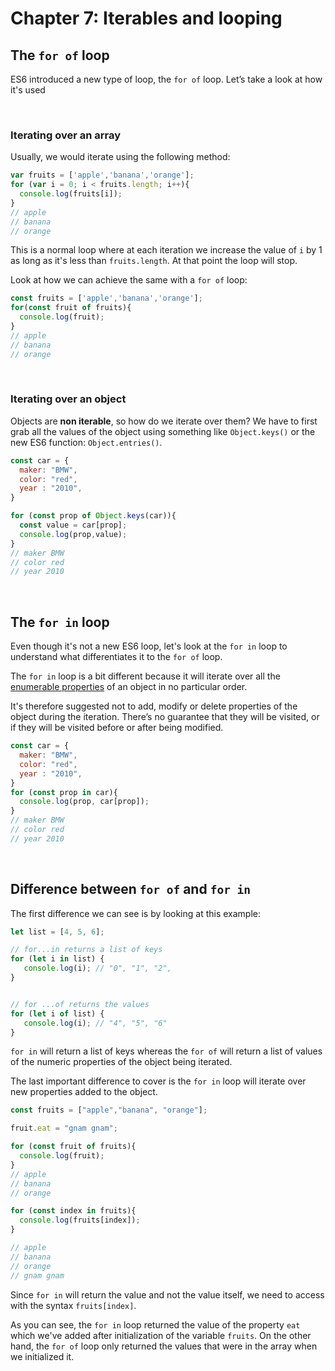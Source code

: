 # Chapter 7: Iterables and looping

## The `for of` loop

ES6 introduced a new type of loop, the `for of` loop.
Let’s take a look at how it's used

&nbsp;

### Iterating over an array

Usually, we would iterate using the following method:

```javascript
var fruits = ['apple','banana','orange'];
for (var i = 0; i < fruits.length; i++){
  console.log(fruits[i]);
}
// apple
// banana
// orange
```

This is a normal loop where at each iteration we increase the value of `i` by 1 as long as it's less than `fruits.length`. At that point the loop will stop.

Look at how we can achieve the same with a `for of` loop:

```javascript
const fruits = ['apple','banana','orange'];
for(const fruit of fruits){
  console.log(fruit);
}
// apple
// banana
// orange
```

&nbsp;

### Iterating over an object

Objects are **non iterable**, so how do we iterate over them?
We have to first grab all the values of the object using something like `Object.keys()` or the new ES6 function: `Object.entries()`.

```javascript
const car = {
  maker: "BMW",
  color: "red",
  year : "2010",
}

for (const prop of Object.keys(car)){
  const value = car[prop];
  console.log(prop,value);
}
// maker BMW
// color red
// year 2010
```

&nbsp;

## The `for in` loop

Even though it's not a new ES6 loop, let's look at the `for in` loop to understand what differentiates it to the `for of` loop.

The `for in` loop is a bit different because it will iterate over all the [enumerable properties](https://developer.mozilla.org/en-US/docs/Web/JavaScript/Enumerability_and_ownership_of_properties) of an object in no particular order.

It's therefore suggested not to add, modify or delete properties of the object during the iteration. There’s no guarantee that they will be visited, or if they will be visited before or after being modified.

```javascript
const car = {
  maker: "BMW",
  color: "red",
  year : "2010",
}
for (const prop in car){
  console.log(prop, car[prop]);
}
// maker BMW
// color red
// year 2010
```

&nbsp;

## Difference between `for of` and `for in`

The first difference we can see is by looking at this example:

```javascript
let list = [4, 5, 6];

// for...in returns a list of keys
for (let i in list) {
   console.log(i); // "0", "1", "2",
}


// for ...of returns the values 
for (let i of list) {
   console.log(i); // "4", "5", "6"
}
```

`for in` will return a list of keys whereas the `for of` will return a list of values of the numeric properties of the object being iterated.

The last important difference to cover is the `for in` loop will iterate over new properties added to the object.

```javascript
const fruits = ["apple","banana", "orange"];

fruit.eat = "gnam gnam";

for (const fruit of fruits){
  console.log(fruit);
}
// apple
// banana
// orange

for (const index in fruits){
  console.log(fruits[index]);
}

// apple
// banana
// orange
// gnam gnam
```

Since `for in` will return the value and not the value itself, we need to access with the syntax `fruits[index]`.

As you can see, the `for in` loop returned the value of the property `eat` which we've added after initialization of the variable `fruits`.
On the other hand, the `for of` loop only returned the values that were in the array when we initialized it.
